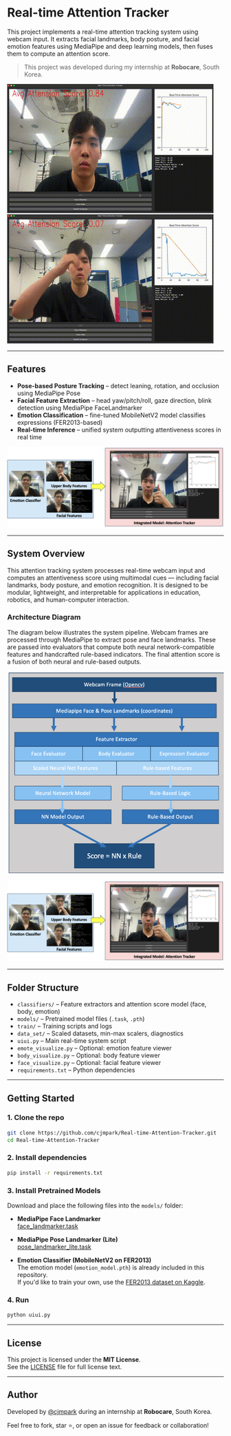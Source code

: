 # Real-time Attention Tracker

This project implements a real-time attention tracking system using webcam input. It extracts facial landmarks, body posture, and facial emotion features using MediaPipe and deep learning models, then fuses them to compute an attention score. 
> This project was developed during my internship at **Robocare**, South Korea.

![Attention Tracker Demo](demo/output.gif)
![Attention Tracker Demo](demo/output2.gif)

---

## Features

- **Pose-based Posture Tracking** – detect leaning, rotation, and occlusion using MediaPipe Pose
- **Facial Feature Extraction** – head yaw/pitch/roll, gaze direction, blink detection using MediaPipe FaceLandmarker
- **Emotion Classification** – fine-tuned MobileNetV2 model classifies expressions (FER2013-based)
- **Real-time Inference** – unified system outputting attentiveness scores in real time
  
![Attention Tracker Demo](demo/workflow.png)

---

## System Overview

This attention tracking system processes real-time webcam input and computes an attentiveness score using multimodal cues — including facial landmarks, body posture, and emotion recognition. It is designed to be modular, lightweight, and interpretable for applications in education, robotics, and human-computer interaction.

### Architecture Diagram

The diagram below illustrates the system pipeline. Webcam frames are processed through MediaPipe to extract pose and face landmarks. These are passed into evaluators that compute both neural network-compatible features and handcrafted rule-based indicators. The final attention score is a fusion of both neural and rule-based outputs.

![System Pipeline](demo/pipeline.png)

![System Pipeline](demo/workflow.png)

---

## Folder Structure
- `classifiers/` – Feature extractors and attention score model (face, body, emotion)
- `models/` – Pretrained model files (`.task`, `.pth`)
- `train/` – Training scripts and logs
- `data_set/` – Scaled datasets, min-max scalers, diagnostics
- `uiui.py` – Main real-time system script
- `emote_visualize.py` – Optional: emotion feature viewer
- `body_visualize.py` – Optional: body feature viewer
- `face_visualize.py` – Optional: facial feature viewer
- `requirements.txt` – Python dependencies
---

## Getting Started

### 1. Clone the repo
```bash
git clone https://github.com/cjmpark/Real-time-Attention-Tracker.git
cd Real-time-Attention-Tracker
```

### 2. Install dependencies
```bash
pip install -r requirements.txt
```

### 3. Install Pretrained Models

Download and place the following files into the `models/` folder:

- **MediaPipe Face Landmarker**  
  [face_landmarker.task](https://storage.googleapis.com/mediapipe-models/face_landmarker/face_landmarker/float16/latest/face_landmarker.task)

- **MediaPipe Pose Landmarker (Lite)**  
  [pose_landmarker_lite.task](https://storage.googleapis.com/mediapipe-models/pose_landmarker/pose_landmarker_lite/float16/latest/pose_landmarker_lite.task)

- **Emotion Classifier (MobileNetV2 on FER2013)**  
  The emotion model (`emotion_model.pth`) is already included in this repository.  
  If you'd like to train your own, use the [FER2013 dataset on Kaggle](https://www.kaggle.com/datasets/msambare/fer2013).

### 4. Run
```python
python uiui.py
```

---

## License

This project is licensed under the **MIT License**.  
See the [LICENSE](LICENSE) file for full license text.

---

## Author

Developed by [@cjmpark](https://github.com/cjmpark) during an internship at **Robocare**, South Korea.

Feel free to fork, star ⭐, or open an issue for feedback or collaboration!











